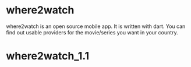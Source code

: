 # where2watch

where2watch is an open source mobile app. It is written with dart. You can find out usable providers for the movie/series you want in your country. 

# where2watch_1.1
